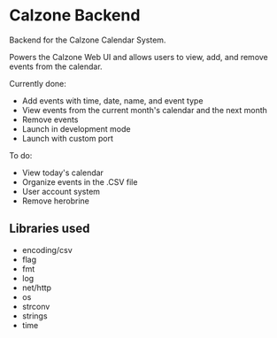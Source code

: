 # Calzone Backend
Backend for the Calzone Calendar System.

Powers the Calzone Web UI and allows users to view, add, and remove events from the calendar.

Currently done:
- Add events with time, date, name, and event type
- View events from the current month's calendar and the next month
- Remove events
- Launch in development mode
- Launch with custom port

To do:
- View today's calendar
- Organize events in the .CSV file
- User account system
- Remove herobrine

## Libraries used
- encoding/csv
- flag
- fmt
- log
- net/http
- os
- strconv
- strings
- time
